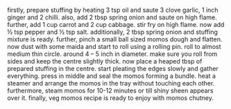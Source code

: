 firstly, prepare stuffing by heating 3 tsp oil and saute 3 clove garlic, 1 inch ginger and 2 chilli.
also, add 2 tbsp spring onion and saute on high flame.
further, add 1 cup carrot and 2 cup cabbage. stir fry on high flame.
now add ½ tsp pepper and ½ tsp salt.
additionally, 2 tbsp spring onion and stuffing mixture is ready.
further, pinch a small ball sized momos dough and flatten.
now dust with some maida and start to roll using a rolling pin.
roll to almost medium thin circle. around 4 – 5 inch in diameter. make sure you roll from sides and keep the centre slightly thick.
now place a heaped tbsp of prepared stuffing in the centre.
start pleating the edges slowly and gather everything.
press in middle and seal the momos forming a bundle.
heat a steamer and arrange the momos in the tray without touching each other.
furthermore, steam momos for 10-12 minutes or till shiny sheen appears over it.
finally, veg momos recipe is ready to enjoy with momos chutney.